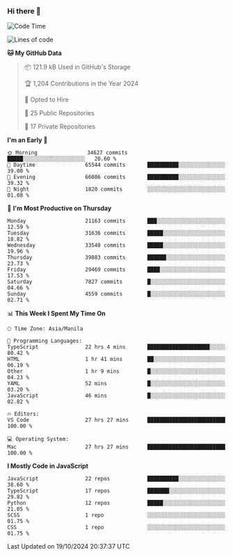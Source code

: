 ### Hi there 👋

<!--START_SECTION:waka-->
![Code Time](http://img.shields.io/badge/Code%20Time-1%2C217%20hrs%209%20mins-blue)

![Lines of code](https://img.shields.io/badge/From%20Hello%20World%20I%27ve%20Written-67.2%20million%20lines%20of%20code-blue)

**🐱 My GitHub Data** 

> 📦 121.9 kB Used in GitHub's Storage 
 > 
> 🏆 1,204 Contributions in the Year 2024
 > 
> 💼 Opted to Hire
 > 
> 📜 25 Public Repositories 
 > 
> 🔑 17 Private Repositories 
 > 
**I'm an Early 🐤** 

```text
🌞 Morning                34627 commits       █████░░░░░░░░░░░░░░░░░░░░   20.60 % 
🌆 Daytime                65544 commits       ██████████░░░░░░░░░░░░░░░   39.00 % 
🌃 Evening                66086 commits       ██████████░░░░░░░░░░░░░░░   39.32 % 
🌙 Night                  1820 commits        ░░░░░░░░░░░░░░░░░░░░░░░░░   01.08 % 
```
📅 **I'm Most Productive on Thursday** 

```text
Monday                   21163 commits       ███░░░░░░░░░░░░░░░░░░░░░░   12.59 % 
Tuesday                  31636 commits       █████░░░░░░░░░░░░░░░░░░░░   18.82 % 
Wednesday                33540 commits       █████░░░░░░░░░░░░░░░░░░░░   19.96 % 
Thursday                 39883 commits       ██████░░░░░░░░░░░░░░░░░░░   23.73 % 
Friday                   29469 commits       ████░░░░░░░░░░░░░░░░░░░░░   17.53 % 
Saturday                 7827 commits        █░░░░░░░░░░░░░░░░░░░░░░░░   04.66 % 
Sunday                   4559 commits        █░░░░░░░░░░░░░░░░░░░░░░░░   02.71 % 
```


📊 **This Week I Spent My Time On** 

```text
🕑︎ Time Zone: Asia/Manila

💬 Programming Languages: 
TypeScript               22 hrs 4 mins       ████████████████████░░░░░   80.42 % 
HTML                     1 hr 41 mins        ██░░░░░░░░░░░░░░░░░░░░░░░   06.19 % 
Other                    1 hr 9 mins         █░░░░░░░░░░░░░░░░░░░░░░░░   04.23 % 
YAML                     52 mins             █░░░░░░░░░░░░░░░░░░░░░░░░   03.20 % 
JavaScript               46 mins             █░░░░░░░░░░░░░░░░░░░░░░░░   02.82 % 

🔥 Editors: 
VS Code                  27 hrs 27 mins      █████████████████████████   100.00 % 

💻 Operating System: 
Mac                      27 hrs 27 mins      █████████████████████████   100.00 % 
```

**I Mostly Code in JavaScript** 

```text
JavaScript               22 repos            ██████████░░░░░░░░░░░░░░░   38.60 % 
TypeScript               17 repos            ███████░░░░░░░░░░░░░░░░░░   29.82 % 
Python                   12 repos            █████░░░░░░░░░░░░░░░░░░░░   21.05 % 
SCSS                     1 repo              ░░░░░░░░░░░░░░░░░░░░░░░░░   01.75 % 
CSS                      1 repo              ░░░░░░░░░░░░░░░░░░░░░░░░░   01.75 % 
```




 Last Updated on 19/10/2024 20:37:37 UTC
<!--END_SECTION:waka-->
